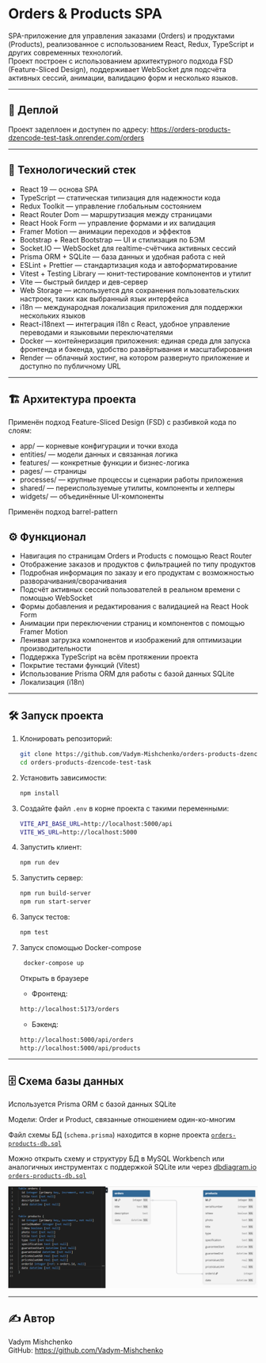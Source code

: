 # Orders & Products SPA

SPA-приложение для управления заказами (Orders) и продуктами (Products), реализованное с использованием React, Redux, TypeScript и других современных технологий.  
Проект построен с использованием архитектурного подхода FSD (Feature-Sliced Design), поддерживает WebSocket для подсчёта активных сессий, анимации, валидацию форм и несколько языков.

---

## 🚀 Деплой

Проект задеплоен и доступен по адресу:
https://orders-products-dzencode-test-task.onrender.com/orders

---

## 🚀 Технологический стек

- React 19 — основа SPA
- TypeScript — статическая типизация для надежности кода
- Redux Toolkit — управление глобальным состоянием
- React Router Dom — маршрутизация между страницами
- React Hook Form — управление формами и их валидация
- Framer Motion — анимации переходов и эффектов
- Bootstrap + React Bootstrap — UI и стилизация по БЭМ
- Socket.IO — WebSocket для realtime-счётчика активных сессий
- Prisma ORM + SQLite — база данных и удобная работа с ней
- ESLint + Prettier — стандартизация кода и автоформатирование
- Vitest + Testing Library — юнит-тестирование компонентов и утилит
- Vite — быстрый билдер и дев-сервер
- Web Storage — используется для сохранения пользовательских настроек, таких как выбранный язык интерфейса
- i18n — международная локализация приложения для поддержки нескольких языков
- React-i18next — интеграция i18n с React, удобное управление переводами и языковыми переключателями
- Docker — контейнеризация приложения: единая среда для запуска фронтенда и бэкенда, удобство развёртывания и масштабирования
- Render — облачный хостинг, на котором развернуто приложение и доступно по публичному URL

---

## 🏗 Архитектура проекта

Применён подход Feature-Sliced Design (FSD) с разбивкой кода по слоям:

- app/ — корневые конфигурации и точки входа
- entities/ — модели данных и связанная логика
- features/ — конкретные функции и бизнес-логика
- pages/ — страницы
- processes/ — крупные процессы и сценарии работы приложения
- shared/ — переиспользуемые утилиты, компоненты и хелперы
- widgets/ — объединённые UI-компоненты

Применён подход barrel-pattern

## ⚙️ Функционал

- Навигация по страницам Orders и Products с помощью React Router
- Отображение заказов и продуктов с фильтрацией по типу продуктов
- Подробная информация по заказу и его продуктам с возможностью разворачивания/сворачивания
- Подсчёт активных сессий пользователей в реальном времени с помощью WebSocket
- Формы добавления и редактирования с валидацией на React Hook Form
- Анимации при переключении страниц и компонентов с помощью Framer Motion
- Ленивая загрузка компонентов и изображений для оптимизации производительности
- Поддержка TypeScript на всём протяжении проекта
- Покрытие тестами функций (Vitest)
- Использование Prisma ORM для работы с базой данных SQLite
- Локализация (i18n)

---

## 🛠 Запуск проекта

1. Клонировать репозиторий:

   ```bash
   git clone https://github.com/Vadym-Mishchenko/orders-products-dzencode-test-task.git
   cd orders-products-dzencode-test-task
   ```

2. Установить зависимости:

   ```bash
   npm install
   ```

3. Создайте файл `.env` в корне проекта с такими переменными:

   ```bash
   VITE_API_BASE_URL=http://localhost:5000/api
   VITE_WS_URL=http://localhost:5000
   ```

4. Запустить клиент:

   ```bash
   npm run dev
   ```

5. Запустить сервер:

   ```bash
   npm run build-server
   npm run start-server
   ```

6. Запуск тестов:

   ```bash
   npm test
   ```

7. Запуск спомощью Docker-compose

   ```bash
    docker-compose up
   ```

   Открыть в браузере

   - Фронтенд:

   ```bash
   http://localhost:5173/orders
   ```

   - Бэкенд:

   ```bash
   http://localhost:5000/api/orders
   http://localhost:5000/api/products
   ```

---

## 🗄 Схема базы данных

Используется Prisma ORM с базой данных SQLite

Модели: Order и Product, связанные отношением один-ко-многим

Файл схемы БД (`schema.prisma`) находится в корне проекта
[`orders-products-db.sql`](./prisma/schema.prisma)

Можно открыть схему и структуру БД в MySQL Workbench или аналогичных инструментах с поддержкой SQLite или через [dbdiagram.io](https://dbdiagram.io)
[`orders-products-db.sql`](./orders-products-db.sql)

![Схема базы данных](db-schema.PNG)

---

## ✍️ Автор

Vadym Mishchenko  
GitHub: https://github.com/Vadym-Mishchenko
